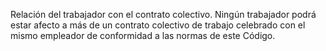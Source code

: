Relación del trabajador con el contrato colectivo. Ningún trabajador podrá estar afecto a más de un contrato colectivo de trabajo celebrado con el mismo empleador de conformidad a las normas de este Código.